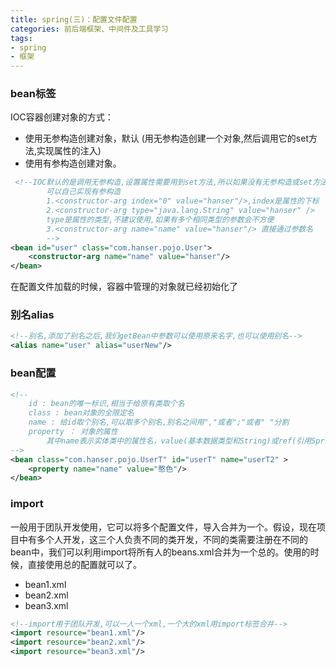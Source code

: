 ```yaml
---
title: spring(三)：配置文件配置
categories: 前后端框架、中间件及工具学习
tags:
- spring
- 框架 
---
```


### bean标签

IOC容器创建对象的方式：

- 使用无参构造创建对象，默认 (用无参构造创建一个对象,然后调用它的set方法,实现属性的注入)
- 使用有参构造创建对象。

```xml
 <!--IOC默认的是调用无参构造,设置属性需要用到set方法,所以如果没有无参构造或set方法会报错
        可以自己实现有参构造
        1.<constructor-arg index="0" value="hanser"/>,index是属性的下标
        2.<constructor-arg type="java.lang.String" value="hanser" /> 
        type是属性的类型,不建议使用,如果有多个相同类型的参数会不方便
        3.<constructor-arg name="name" value="hanser"/> 直接通过参数名
        -->
<bean id="user" class="com.hanser.pojo.User">
    <constructor-arg name="name" value="hanser"/>
</bean>
```

在配置文件加载的时候，容器中管理的对象就已经初始化了

### 别名alias

```xml
<!--别名,添加了别名之后,我们getBean中参数可以使用原来名字,也可以使用别名-->
<alias name="user" alias="userNew"/>
```
### bean配置

```xml
<!--
    id : bean的唯一标识,相当于给原有类取个名
    class : bean对象的全限定名
    name : 给id取个别名,可以取多个别名,别名之间用","或者";"或者" "分割
    property ： 对象的属性
		其中name表示实体类中的属性名，value(基本数据类型和String)或ref(引用Spring容器中创建好的bean)代表属性的值
-->
<bean class="com.hanser.pojo.UserT" id="userT" name="userT2" >
    <property name="name" value="憨色"/>
</bean>
```
### import

一般用于团队开发使用，它可以将多个配置文件，导入合并为一个。假设，现在项目中有多个人开发，这三个人负责不同的类开发，不同的类需要注册在不同的bean中，我们可以利用import将所有人的beans.xml合并为一个总的。使用的时候，直接使用总的配置就可以了。

- bean1.xml
- bean2.xml
- bean3.xml
```xml
<!--import用于团队开发,可以一人一个xml,一个大的xml用import标签合并-->
<import resource="bean1.xml"/>
<import resource="bean2.xml"/>
<import resource="bean3.xml"/>
```




